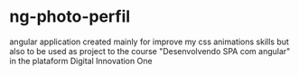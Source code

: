 # ng-photo-perfil
angular application created mainly for improve my css animations skills but also to be used as project to the course "Desenvolvendo SPA com angular" in the plataform Digital Innovation One
